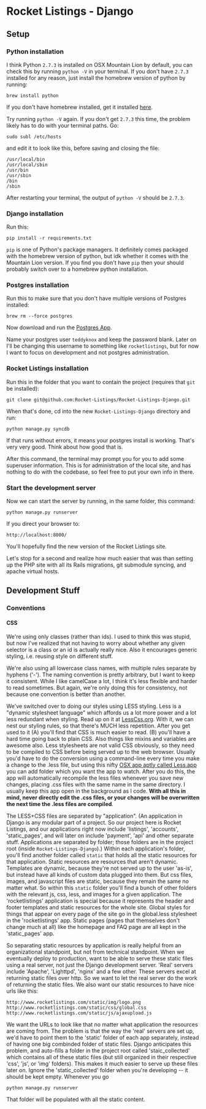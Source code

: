 # Rocket Listings - Django

## Setup

### Python installation

I think Python `2.7.3` is installed on OSX Mountain Lion by default, you can check this by running `python -V` in your terminal. If you don't have `2.7.3` installed for any reason, just install the homebrew version of python by running:

	brew install python 

If you don't have homebrew installed, get it installed [here](http://mxcl.github.com/homebrew/). 

Try running `python -V` again. If you don't get `2.7.3` this time, the problem likely has to do with your terminal paths. Go:

	sudo subl /etc/hosts

and edit it to look like this, before saving and closing the file:

	/usr/local/bin
	/usr/local/sbin
	/usr/bin
	/usr/sbin
	/bin
	/sbin

After restarting your terminal, the output of `python -V` should be `2.7.3`.

### Django installation

Run this:

	pip install -r requirements.txt

`pip` is one of Python's package managers. It definitely comes packaged with the homebrew version of python, but idk whether it comes with the Mountain Lion version. If you find you don't have `pip` then your should probably switch over to a homebrew python installation.

### Postgres installation

Run this to make sure that you don't have multiple versions of Postgres installed:

	brew rm --force postgres

Now download and run the [Postgres App](http://postgresapp.com/).

Name your postgres user `teddyknox` and keep the password blank. Later on I'll be changing this username to something like `rocketlistings`, but for now I want to focus on development and not postgres administration. 

### Rocket Listings installation
Run this in the folder that you want to contain the project (requires that `git` be installed):

	git clone git@github.com:Rocket-Listings/Rocket-Listings-Django.git

When that's done, cd into the new `Rocket-Listings-Django` directory and run:

	python manage.py syncdb

If that runs without errors, it means your postgres install is working. That's very very good. Think about how good that is. 

After this command, the terminal may prompt you for you to add some superuser information. This is for administration of the local site, and has nothing to do with the codebase, so feel free to put your own info in there. 

### Start the development server

Now we can start the server by running, in the same folder, this command:

	python manage.py runserver

If you direct your browser to:

	http://localhost:8000/

You'll hopefully find the new version of the Rocket Listings site.

Let's stop for a second and realize how much easier that was than setting up the PHP site with all its Rails migrations, git submodule syncing, and apache virtual hosts.

## Development Stuff

### Conventions

#### CSS

We're using only classes (rather than ids). I used to think this was stupid, but now I've realized that not having to worry about whether any given selector is a class or an id is actually really nice. Also it encourages generic styling, i.e. reusing style on different stuff.

We're also using all lowercase class names, with multiple rules separate by hyphens ('-'). The naming convention is pretty arbitrary, but I want to keep it consistent. While I like camelCase a lot, I think it's less flexible and harder to read sometimes. But again, we're only doing this for consistency, not because one convention is better than another.

We've switched over to doing our styles using LESS styling. Less is a "dynamic stylesheet language" which affords us a lot more power and a lot less redundant when styling. Read up on it at [LessCss.org](http://lesscss.org/). With it, we can nest our styling rules, so that there's MUCH less repetition. After you get used to it (A) you'll find that CSS is much easier to read. (B) you'll have a hard time going back to plain CSS. Also things like mixins and variables are awesome also. Less stylesheets are not valid CSS obviously, so they need to be compiled to CSS before being served up to the web browser. Usually you'd have to do the conversion using a command-line every time you make a change to the .less file, but using this nifty [OSX app aptly called Less.app](http://incident57.com/less/) you can add folder which you want the app to watch. After you do this, the app will automatically recompile the less files whenever you save new changes, placing .css files with the same name in the same directory. I usually keep this app open in the background as I code. __With all this in mind, never directly edit the .css files, or your changes will be overwritten the next time the .less files are compiled__. 

The LESS+CSS files are separated by "application". (An application in Django is any modular part of a project. So our project here is Rocket Listings, and our applications right now include 'listings', 'accounts', 'static_pages', and will later on include 'payment', 'api' and other separate stuff. Applications are separated by folder; those folders are in the project root (inside `Rocket-Listings-Django`).) Within each application's folder, you'll find another folder called `static` that holds all the static resources for that application. Static resources are resources that aren't dynamic. Templates are dynamic, because they're not served up to the user 'as-is', but instead have all kinds of custom data plugged into them. But css files, images, and javascript files are static, because they remain the same no matter what. So within this `static` folder you'll find a bunch of other folders with the relevant js, css, less, and images for a given application. The 'rocketlistings' application is special because it represents the header and footer templates and static resources for the whole site. Global styles for things that appear on every page of the site go in the global.less stylesheet in the 'rocketlistings' app. Static pages (pages that themselves don't change much at all) like the homepage and FAQ page are all kept in the 'static\_pages' app.

So separating static resources by application is really helpful from an organizational standpoint, but not from technical standpoint. When we eventually deploy to production, want to be able to serve these static files using a real server, not just the Django development server. 'Real' servers include 'Apache', 'Lighttpd', 'nginx' and a few other. These servers excel at returning static files over http. So we want to let the real server do the work of returning the static files. We also want our static resources to have nice urls like this:

	http://www.rocketlistings.com/static/img/logo.png
	http://www.rocketlistings.com/static/css/global.css
	http://www.rocketlistings.com/static/js/ajaxupload.js

We want the URLs to look like that no matter what application the resources are coming from. The problem is that the way the 'real' servers are set up, we'd have to point them to the 'static' folder of each app separately, instead of having one big combinded folder of static files. Django anticipates this problem, and auto-fills a folder in the project root called 'staic_collected' which contains all of these static files (but still organized in their respective 'css', 'js', or 'img' folders). This makes it much easier to serve up these files later on. Ignore the 'static_collected' folder when you're developing -- it should be kept empty. Whenever you go

	python manage.py runserver

That folder will be populated with all the static content.



